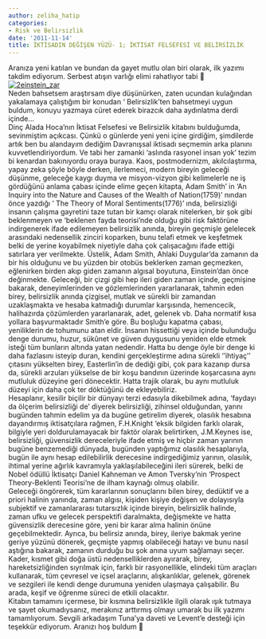 ```yaml
---
author: zeliha_hatip
categories:
- Risk ve Belirsizlik
date: '2011-11-14'
title: İKTİSADIN DEĞİŞEN YÜZÜ- 1; İKTİSAT FELSEFESİ VE BELİRSİZLİK
---
```


Aranıza yeni katılan ve bundan da gayet mutlu olan biri olarak, ilk yazımı takdim ediyorum. Serbest atışın varlığı elimi rahatlıyor tabi 🙂  
[![2einstein_zar](../../../../../uploads/2011/11/2einstein_zar-300x192.jpg)](https://iktisadiyat.com/2011/11/14/iktisadin-degisen-yuzu-1-iktisat-felsefesi-ve-belirsizlik/2einstein_zar/)  
Neden bahsetsem araştırsam diye düşünürken, zaten ucundan kulağından yakalamaya çalıştığım bir konudan ‘ Belirsizlik’ten bahsetmeyi uygun buldum, konuyu yazmaya cüret ederek birazcık daha aydınlatma derdi içinde…  
Dinç Alada Hoca’nın İktisat Felsefesi ve Belirsizlik kitabını bulduğumda, sevinmiştim açıkcası. Çünkü o günlerde yeni yeni içine girdiğim, şimdilerde artık ben bu alandayım dediğim Davranışsal iktisadı seçmemin arka planını kuvvetlendiriyordum. Ve tabi her zamanki ‘aslında rasyonel insan yok’ tezim bi kenardan bakınıyordu oraya buraya. Kaos, postmodernizm, akılcılaştırma, yapay zeka şöyle böyle derken, ilerlemeci, modern bireyin geleceği düşünme, geleceğe kaygı duyma ve misyon-vizyon gibi kelimelerle ne iş gördüğünü anlama çabası içinde elime geçen kitapta, Adam Smith’ in ‘An Inquiry into the Nature and Causes of the Wealth of Nation(1759)’ nından önce yazdığı ‘ The Theory of Moral Sentiments(1776)’ ında, belirsizliği insanın çalışma gayretini taze tutan bir kamçı olarak nitelerken, bir şok gibi beklenmeyen ve ‘beklenen fayda teorisi’nde olduğu gibi risk faktörüne indirgenerek ifade edilemeyen belirsizlik anında, bireyin geçmişle gelelecek arasındaki nedensellik zinciri koparken, bunu telafi etmek ve keşfetmek belki de yerine koyabilmek niyetiyle daha çok çalışacağını ifade ettiği satırlara yer verilmekte. Üstelik, Adam Smith, Ahlaki Duygular’da zamanın da bir his olduğunu ve bu yüzden bir otobüs beklerken zaman geçmezken, eğlenirken birden akıp giden zamanın algısal boyutuna, Einstein’dan önce değinmekte. Geleceği, bir çizgi gibi hep ileri giden zaman içinde, geçmişine bakarak, deneyimlerinden ve gözlemlerinden yararlanarak, tahmin eden birey, belirsizlik anında çizgisel, mutlak ve sürekli bir zamandan uzaklaşmakta ve hesaba katmadığı durumlar karşısında, hemencecik, halihazırda çözümlerden yararlanarak, adet, gelenek vb. Daha normatif kısa yollara başvurmaktadır Smith’e göre. Bu boşluğu kapatma çabası, yeniliklerin de tohumunu atan eldir. İnsanın hissettiği veya içinde bulunduğu denge durumu, huzur, sükûnet ve güven duygusunu yeniden elde etmek isteği tüm bunların altında yatan nedendir. Hatta bu denge öyle bir denge ki daha fazlasını isteyip duran, kendini gerçekleştirme adına sürekli ‘’ihtiyaç’’ çıtasını yükselten birey, Easterlin’in de dediği gibi, çok para kazanıp dursa da, sürekli arzuları yükselse de bir koşu bandının üzerinde koşarcasına aynı mutluluk düzeyine geri dönecektir. Hatta trajik olarak, bu aynı mutluluk düzeyi için daha çok ter döktüğünü de ekleyebiliriz.  
Hesaplanır, kesilir biçilir bir dünyayı terzi edasıyla dikebilmek adına, ‘faydayı da ölçerim belirsizliği de’ diyerek belirsizliği, zihinsel olduğundan, yarını bugünden tahmin edelim ya da bugüne getirelim diyerek, olasılık hesabına dayandırmış iktisatçılara rağmen, F.H.Knight ‘eksik bilgiden farklı olarak, bilgiyle yeri doldurulamayacak bir faktör olarak belirtirken, J.M.Keynes ise, belirsizliği, güvensizlik dereceleriyle ifade etmiş ve hiçbir zaman yarının bugüne benzemediği dünyada, bugünden yaptığımız olasılık hesaplarıyla, bugün ile aynı hesap edilebilirlik derecesine indirgediğimiz yarının, olasılık, ihtimal yerine ağırlık kavramıyla yaklaşılabileceğini ileri sürerek, belki de Nobel ödüllü İktisatçı Daniel Kahneman ve Amon Tversky’nin ‘Prospect Theory-Beklenti Teorisi’ne de ilham kaynağı olmuş olabilir.  
Geleceği öngörerek, tüm kararlarının sonuçlarını bilen birey, dedüktif ve a priori halinin yanında, zaman algısı, kişiden kişiye değişen ve dolayısıyla subjektif ve zamanlararası tutarsızlık içinde bireyin, belirsizlik halinde, zaman ufku ve gelecek perspektifi daralmakta, değişmekte ve hatta güvensizlik derecesine göre, yeni bir karar alma halinin önüne geçebilmektedir. Ayrıca, bu belirsiz anında, birey, ileriye bakmak yerine geriye yüzünü dönerek, geçmişte yapmış olabileceği hatayı ve bunu nasıl aştığına bakarak, zamanın durduğu bu şok anına uyum sağlamayı seçer. Kader, kısmet gibi doğa üstü nedenselliklerden ayırarak, birey, hareketsizliğinden sıyrılmak için, farklı bir rasyonellikle, elindeki tüm araçları kullanarak, tüm çevresel ve içsel araçlarını, alışkanlıklar, gelenek, görenek ve sezgileri ile kendi denge durumuna yeniden ulaşmaya çalışabilir. Bu arada, keşif ve öğrenme süreci de etkili olacaktır.  
Kitabın tamamını içermese, bir kısmına belirsizlikle ilgili olarak ışık tutmaya ve şayet okumadıysanız, merakınız arttırmış olmayı umarak bu ilk yazımı tamamlıyorum. Sevgili arkadaşım Tuna’ya daveti ve Levent’e desteği için teşekkür ediyorum. Aranızı hoş buldum 🙂